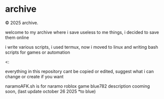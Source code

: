 # archive
© 2025 archive.

welcome to my archive where i save useless to me things, i decided to save them online

i write various scripts, i used termux, now i moved to linux and writing bash scripts for games or automation

<:

everything in this repository cant be copied or edited, suggest what i can change or create if you want

naramoAFK.sh is for naramo roblox game
blue782 description cooming soon, (last update october 26 2025 *to blue)